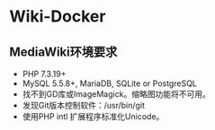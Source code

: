# Wiki-Docker
## MediaWiki环境要求
- PHP 7.3.19+
- MySQL 5.5.8+, MariaDB, SQLite or PostgreSQL
- 找不到GD库或ImageMagick。缩略图功能将不可用。
- 发现Git版本控制软件：/usr/bin/git
- 使用PHP intl 扩展程序标准化Unicode。
